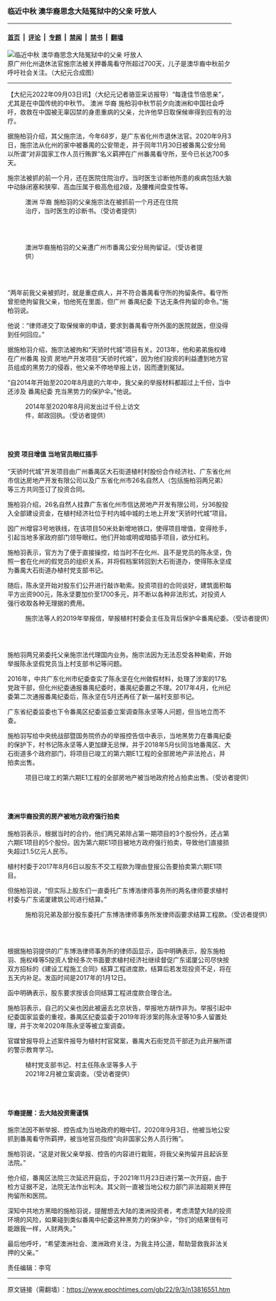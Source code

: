 ### 临近中秋 澳华裔思念大陆冤狱中的父亲 吁放人

---

#### [首页](../../../..?n13816551) &nbsp;|&nbsp; [评论](../../../../../epoch-comment?n13816551) &nbsp;|&nbsp; [专题](../../../../../epoch-special?n13816551) &nbsp;|&nbsp; [禁闻](../../../../../epoch-news?n13816551) &nbsp;|&nbsp; [禁书](../../../../../books?n13816551) &nbsp;|&nbsp; [翻墙](https://github.com/gfw-breaker/nogfw/blob/master/README.md?n13816551)


<div><img alt="临近中秋 澳华裔思念大陆冤狱中的父亲 吁放人" class="attachment-djy_600_400 size-djy_600_400 wp-post-image" src="https://i.epochtimes.com/assets/uploads/2022/09/id13816587-1703c990be052fd8c188be4e310e586e-600x400.jpg"/>
<div class="caption">
 原广州化州退休法官施宗法被关押番禺看守所超过700天，儿子是澳华裔中秋前夕呼吁社会关注。（大纪元合成图）
</div></div><hr/><div class="post_content" id="artbody" itemprop="articleBody">
 <!-- article content begin -->
 <p>
  【大纪元2022年09月03日讯】（大纪元记者骆亚采访报导）“每逢佳节倍思亲”，尤其是在中国传统的中秋节。
  <ok href="https://www.epochtimes.com/gb/tag/%E6%BE%B3%E6%B4%B2.html">
   澳洲
  </ok>
  <ok href="https://www.epochtimes.com/gb/tag/%E5%8D%8E%E8%A3%94.html">
   华裔
  </ok>
  施柏羽中秋节前夕向澳洲和中国社会呼吁，救救在中国被无辜囚禁的身患重病的父亲，允许他早日取保候审得到应有的治疗。
 </p>
 <p>
  据施柏羽介绍，其父施宗法，今年68岁，是广东省化州市退休法官。2020年9月3日，施宗法从化州的家中被番禺的公安带走，并于同年11月30日被番禺公安分局以所谓“对非国家工作人员行贿罪”名义羁押在广州番禺看守所，至今已长达700多天。
 </p>
 <p>
  施宗法被抓的前一个月，还在医院住院治疗。当时医生诊断他所患的疾病包括大脑中动脉闭塞和狭窄、高血压属于极高危组2级，及腰椎间盘变性等。
 </p>
 <figure aria-describedby="caption-attachment-13816554" class="wp-caption aligncenter" id="attachment_13816554" style="width: 346px">
  <ok href="https://i.epochtimes.com/assets/uploads/2022/09/id13816554-fa035ce43fe5df49077f2b64244a4aa7.jpg" target="_blank">
   <img alt="" class="wp-image-13816554" src="https://i.epochtimes.com/assets/uploads/2022/09/id13816554-fa035ce43fe5df49077f2b64244a4aa7.jpg"/>
  </ok>
  <br/><figcaption class="wp-caption-text" id="caption-attachment-13816554">
   <ok href="https://www.epochtimes.com/gb/tag/%E6%BE%B3%E6%B4%B2.html">
    澳洲
   </ok>
   <ok href="https://www.epochtimes.com/gb/tag/%E5%8D%8E%E8%A3%94.html">
    华裔
   </ok>
   施柏羽的父亲施宗法在被抓前一个月还在住院治疗，当时医生的诊断书。（受访者提供）
  </figcaption><br/>
 </figure><br/>
 <figure aria-describedby="caption-attachment-13816555" class="wp-caption aligncenter" id="attachment_13816555" style="width: 400px">
  <ok href="https://i.epochtimes.com/assets/uploads/2022/09/id13816555-5a66c6cb9840d16bcf1e624465df04ad.jpg" target="_blank">
   <img alt="" class="wp-image-13816555" src="https://i.epochtimes.com/assets/uploads/2022/09/id13816555-5a66c6cb9840d16bcf1e624465df04ad.jpg"/>
  </ok>
  <br/><figcaption class="wp-caption-text" id="caption-attachment-13816555">
   澳洲华裔施柏羽的父亲遭广州市番禺公安分局拘留证。（受访者提供）
  </figcaption><br/>
 </figure><br/>
 <p>
  “两年前我父亲被抓时，就是重症病人，并不符合番禺看守所的拘留条件。看守所曾拒绝拘留我父亲，怕他死在里面，但广州
  <ok href="https://www.epochtimes.com/gb/tag/%E7%95%AA%E7%A6%BA%E7%BA%AA%E5%A7%94.html">
   番禺纪委
  </ok>
  下达无条件拘留的命令。”施柏羽说。
 </p>
 <p>
  他说：“律师递交了取保候审的申请，要求到番禺看守所外面的医院就医，但没得到任何回应。”
 </p>
 <p>
  据施柏羽介绍，施宗法被拘和“天骄时代城”项目有关。2013年，他和弟弟施权峰在广州番禺
  <ok href="https://www.epochtimes.com/gb/tag/%E6%8A%95%E8%B5%84.html">
   投资
  </ok>
  房地产开发项目“天骄时代城”，因为他们投资的利益遭到地方官员组成的黑势力的侵吞，他父亲不停地举报上访，因而遭到冤狱。
 </p>
 <p>
  “自2014年开始至2020年8月底的六年中，我父亲的举报材料都超过上千份，当中还涉及
  <ok href="https://www.epochtimes.com/gb/tag/%E7%95%AA%E7%A6%BA%E7%BA%AA%E5%A7%94.html">
   番禺纪委
  </ok>
  充当黑势力的保护伞。”他说。
 </p>
 <figure aria-describedby="caption-attachment-13816557" class="wp-caption aligncenter" id="attachment_13816557" style="width: 285px">
  <ok href="https://i.epochtimes.com/assets/uploads/2022/09/id13816557-69354656fdb1f13bf3a9e311ce76417d.jpg" target="_blank">
   <img alt="" class="wp-image-13816557" src="https://i.epochtimes.com/assets/uploads/2022/09/id13816557-69354656fdb1f13bf3a9e311ce76417d.jpg"/>
  </ok>
  <br/><figcaption class="wp-caption-text" id="caption-attachment-13816557">
   2014年至2020年8月间发出过千份上访文件，邮政回执。（受访者提供）
  </figcaption><br/>
 </figure><br/>
 <h4>
  <ok href="https://www.epochtimes.com/gb/tag/%E6%8A%95%E8%B5%84.html">
   投资
  </ok>
  项目增值 当地官员眼红插手
 </h4>
 <p>
  “天骄时代城”开发项目由广州番禺区大石街道植村村股份合作经济社、广东省化州市信达房地产开发有限公司以及广东省化州市26名自然人（包括施柏羽两兄弟）等三方共同签订了投资合同。
 </p>
 <p>
  施柏羽介绍，26名自然人挂靠广东省化州市信达房地产开发有限公司，分36股投入全部建设资金，在植村经济社位于村内城中城的土地上开发“天骄时代城”项目。
 </p>
 <p>
  因广州增容3号地铁线，在该项目50米处新增地铁口，使得项目增值，变得抢手，引起当地多家政府部门领导眼红。他们开始或明或暗插手项目，欲分红利。
 </p>
 <p>
  施柏羽表示，官方为了便于直接操控，给当时不在化州、且不是党员的陈永坚，伪照一套在化州的假党员的组织关系，并将假档案转回到大石街道办，使得陈永坚成为番禺大石街道办植村党支部书记。
 </p>
 <p>
  随后，陈永坚开始对股东们公开进行敲诈勒索。投资项目的合同谈好，建筑面积每平方出资900元，陈永坚要加价至1700多元，并不断以各种非法形式，对投资人强行收取各种无理据的费用。
 </p>
 <figure aria-describedby="caption-attachment-13816612" class="wp-caption aligncenter" id="attachment_13816612" style="width: 554px">
  <ok href="https://i.epochtimes.com/assets/uploads/2022/09/id13816612-6868b93053cb0b439d5da5e74240a503.jpg" target="_blank">
   <img alt="" class="wp-image-13816612" src="https://i.epochtimes.com/assets/uploads/2022/09/id13816612-6868b93053cb0b439d5da5e74240a503.jpg"/>
  </ok>
  <br/><figcaption class="wp-caption-text" id="caption-attachment-13816612">
   施宗法等人的2019年举报信，举报植村村委会主任及背后保护伞番禺纪委。（受访者提供）
  </figcaption><br/>
 </figure><br/>
 <p>
  施柏羽两兄弟委托父亲施宗法代理国内业务。施宗法因为无法忍受各种勒索，开始举报陈永坚假党员当上村支部书记等问题。
 </p>
 <p>
  2016年，中共广东化州市纪委查实了陈永坚在化州做假材料，处理了涉案的17名党政干部，但化州纪委通报番禺纪委时，番禺纪委置之不理。2017年4月，化州纪委第二次通报番禺纪委后，陈永坚在5月还再任了新一届村支部书记。
 </p>
 <p>
  广东省纪委监委也下令番禺区纪委监委立案调查陈永坚等人问题，但当地立而不查。
 </p>
 <p>
  施柏羽写给中央统战部暨国务院侨办的举报控告信中表示，当地黑势力在番禺纪委的保护下，村书记陈永坚等人更加肆无忌惮，并于2018年5月伙同当地番禺区、大石街道多个政府部门，将项目已竣工的第六期E1工程的全部房地产非法抢占，并拍卖出售。
 </p>
 <figure aria-describedby="caption-attachment-13816579" class="wp-caption aligncenter" id="attachment_13816579" style="width: 551px">
  <ok href="https://i.epochtimes.com/assets/uploads/2022/09/id13816579-Untitled.jpg" target="_blank">
   <img alt="" class="wp-image-13816579" src="https://i.epochtimes.com/assets/uploads/2022/09/id13816579-Untitled.jpg"/>
  </ok>
  <br/><figcaption class="wp-caption-text" id="caption-attachment-13816579">
   项目已竣工的第六期E1工程的全部房地产被当地政府抢占拍卖出售。（受访者提供）
  </figcaption><br/>
 </figure><br/>
 <h4>
  澳洲华裔投资的房产被地方政府强行拍卖
 </h4>
 <p>
  施柏羽表示，根据当时的合约，他们两兄弟除占第一期项目的3个股份外，还占第六期E1项目的5个股份。因为第六期E1项目被地方政府强行拍卖，导致他们直接损失超过1.5亿元人民币。
 </p>
 <p>
  植村村委于2017年8月6日以股东不交工程款为理由登报公告要拍卖第六期E1项目。
 </p>
 <p>
  但施柏羽说，“但实际上股东们一直委托广东博浩律师事务所的两名律师要求植村村委与广东诺厦建筑公司进行结算。”
 </p>
 <figure aria-describedby="caption-attachment-13816584" class="wp-caption aligncenter" id="attachment_13816584" style="width: 550px">
  <ok href="https://i.epochtimes.com/assets/uploads/2022/09/id13816584-5daa0ac81dec9cd83660943914512b6a.jpg" target="_blank">
   <img alt="" class="wp-image-13816584" src="https://i.epochtimes.com/assets/uploads/2022/09/id13816584-5daa0ac81dec9cd83660943914512b6a.jpg"/>
  </ok>
  <br/><figcaption class="wp-caption-text" id="caption-attachment-13816584">
   施柏羽兄弟及部分股东委托广东博浩律师事务所发律师函要求结算工程款。（受访者提供）
  </figcaption><br/>
 </figure><br/>
 <p>
  根据施柏羽提供的广东博浩律师事务所的律师函显示，函中明确表示，股东施柏羽、施权峰等5投资人曾经多次书面要求植村经济社继续督促广东诺厦公司尽快按双方招标的《建设工程施工合同》结算工程进度款，结算后若发现投资不足，将在五天内补足。发函时间是2017年的1月12日。
 </p>
 <p>
  函中明确表示，股东要求按该合同结算工程进度款合理合法。
 </p>
 <p>
  施柏羽表示，自己的父亲也因此被逼去北京状告，举报地方胡作非为。举报引起中纪委国家监委的重视，番禺区纪委监委于2019年将涉案的陈永坚等10多人留置处理，并于次年2020年陈永坚等被立案调查。
 </p>
 <p>
  官媒曾报导将上述案件报导为植村村官窝案，番禺大石街党员干部还为此开展所谓的警示教育学习。
 </p>
 <figure aria-describedby="caption-attachment-13816567" class="wp-caption aligncenter" id="attachment_13816567" style="width: 266px">
  <ok href="https://i.epochtimes.com/assets/uploads/2022/09/id13816567-3165f3984aa6d12cf333c5a5fdb70638.jpg" target="_blank">
   <img alt="" class="wp-image-13816567" src="https://i.epochtimes.com/assets/uploads/2022/09/id13816567-3165f3984aa6d12cf333c5a5fdb70638.jpg"/>
  </ok>
  <br/><figcaption class="wp-caption-text" id="caption-attachment-13816567">
   植村党支部书记、村主任陈永坚等多人于2021年2月被立案调查。（受访者提供）
  </figcaption><br/>
 </figure><br/>
 <h4>
  华裔提醒：去大陆投资需谨慎
 </h4>
 <p>
  施宗法因不断举报、控告成为当地政府的眼中钉。2020年9月3日，他被当地公安抓到番禺看守所羁押，被当地官员指控“向非国家公务人员行贿”。
 </p>
 <p>
  施柏羽说，“这是对我父亲举报、控告的内容进行栽赃，将我父亲拘留并且起诉至法院。”
 </p>
 <p>
  他介绍，番禺区法院三次延迟开庭后，于2021年11月23日进行第一次开庭，由于检方证据不足，法院无法作出判决。其父则一直被当地公权力部门非法超期关押在拘留所和医院。
 </p>
 <p>
  深知中共地方黑暗的施柏羽说，提醒想去大陆的澳洲投资者，考虑清楚大陆的投资环境的风险，如果碰到类似番禺中纪委这种黑势力的保护伞，“你们的结果很有可能跟我一样，人财两失。”
 </p>
 <p>
  最后他呼吁，“希望澳洲社会、澳洲政府关注，为我主持公道，帮助营救我非法关押的父亲。”
 </p>
 <p>
  责任编辑：李穹
 </p>
 <!-- article content end -->
 <div id="below_article_ad">
 </div>
</div>


---

原文链接（需翻墙）：https://www.epochtimes.com/gb/22/9/3/n13816551.htm